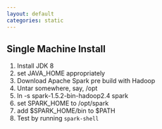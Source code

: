 ```yaml
---
layout: default
categories: static
---
```



## Single Machine Install

1. Install JDK 8
1. set JAVA_HOME appropriately
1. Download Apache Spark pre build with Hadoop
1. Untar somewhere, say, /opt
1. ln -s spark-1.5.2-bin-hadoop2.4 spark
1. set SPARK_HOME to /opt/spark
1. add $SPARK_HOME/bin to $PATH
1. Test by running
   `spark-shell`
